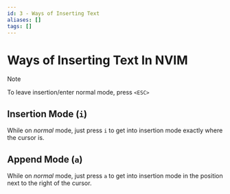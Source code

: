 ```yaml
---
id: 3 - Ways of Inserting Text
aliases: []
tags: []
---
```

# Ways of Inserting Text In NVIM

> [!note] 
> To leave insertion/enter normal mode, press `<ESC>`

## Insertion Mode (`i`)

While on *normal* mode, just press `i` to get into insertion mode exactly where the cursor is.

## Append Mode (`a`)

While on *normal* mode, just press `a` to get into insertion mode in the position next to the right of the cursor.
